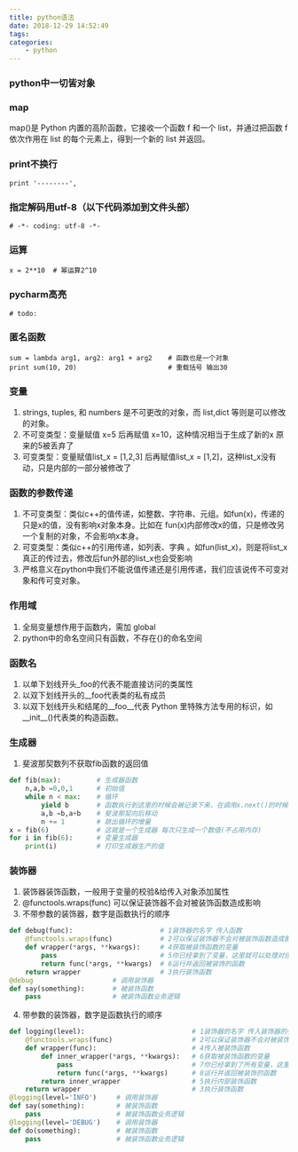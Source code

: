 ```yaml
---
title: python语法
date: 2018-12-29 14:52:49
tags:
categories:
    - python
---
```

### python中一切皆对象

### map
map()是 Python 内置的高阶函数，它接收一个函数 f 和一个 list，并通过把函数 f 依次作用在 list 的每个元素上，得到一个新的 list 并返回。

### print不换行
```
print '--------',
```

### 指定解码用utf-8（以下代码添加到文件头部）
```
# -*- coding: utf-8 -*-    
```

### 运算
```
x = 2**10  # 幂运算2^10
```

### pycharm高亮
```
# todo:
```

### 匿名函数
```
sum = lambda arg1, arg2: arg1 + arg2    # 函数也是一个对象
print sum(10, 20)                       # 重载括号 输出30
```

### 变量
1. strings, tuples, 和 numbers 是不可更改的对象，而 list,dict 等则是可以修改的对象。
2. 不可变类型：变量赋值 x=5 后再赋值 x=10，这种情况相当于生成了新的x 原来的5被丢弃了
3. 可变类型：变量赋值list_x = [1,2,3] 后再赋值list_x = [1,2]，这种list_x没有动，只是内部的一部分被修改了

### 函数的参数传递
1. 不可变类型：类似c++的值传递，如整数、字符串、元组。如fun(x)，传递的只是x的值，没有影响x对象本身。比如在 fun(x)内部修改x的值，只是修改另一个复制的对象，不会影响x本身。
2. 可变类型：类似c++的引用传递，如列表、字典  。如fun(list_x)，则是将list_x真正的传过去，修改后fun外部的list_x也会受影响
3. 严格意义在python中我们不能说值传递还是引用传递，我们应该说传不可变对象和传可变对象。

### 作用域
1. 全局变量想作用于函数内，需加 global
2. python中的命名空间只有函数，不存在{}的命名空间

### 函数名
1. 以单下划线开头_foo的代表不能直接访问的类属性
2. 以双下划线开头的__foo代表类的私有成员
3. 以双下划线开头和结尾的__foo__代表 Python 里特殊方法专用的标识，如__init__()代表类的构造函数。

### 生成器
1. 斐波那契数列不获取fib函数的返回值
```python
def fib(max):         # 生成器函数
    n,a,b =0,0,1      # 初始值
    while n < max:    # 循环
        yield b       # 函数执行到这里的时候会被记录下来，在调用x.next()的时候会继续执行
        a,b =b,a+b    # 斐波那契向后移动
        n += 1        # 跳出循环的增量
x = fib(6)            # 这就是一个生成器 每次只生成一个数值(不占用内存)
for i in fib(6):      # 变量生成器
    print(i)          # 打印生成器生产的值
```

### 装饰器
1. 装饰器装饰函数，一般用于变量的校验&给传入对象添加属性
2. @functools.wraps(func) 可以保证装饰器不会对被装饰函数造成影响
3. 不带参数的装饰器，数字是函数执行的顺序
```python
def debug(func):                      # 1装饰器的名字 传入函数
    @functools.wraps(func)            # 2可以保证装饰器不会对被装饰函数造成影响
    def wrapper(*args, **kwargs):     # 4获取被装饰函数的变量
        pass                          # 5你已经拿到了变量，这里就可以处理对应相关的业务逻辑
        return func(*args, **kwargs)  # 6运行并返回被装饰的函数
    return wrapper                    # 3执行装饰函数
@debug                    # 调用装饰器
def say(something):       # 被装饰函数
    pass                  # 被装饰函数业务逻辑
```
4. 带参数的装饰器，数字是函数执行的顺序
```python
def logging(level):                           # 1装饰器的名字 传入装饰器的参数
    @functools.wraps(func)                    # 2可以保证装饰器不会对被装饰函数造成影响
    def wrapper(func):                        # 4传入被装饰函数
        def inner_wrapper(*args, **kwargs):   # 6获取被装饰函数的变量
            pass                              # 7你已经拿到了所有变量，这里就可以处理对应相关的业务逻辑
            return func(*args, **kwargs)      # 8运行并返回被装饰的函数
        return inner_wrapper                  # 5执行内部装饰函数
    return wrapper                            # 3执行装饰函数
@logging(level='INFO')     # 调用装饰器
def say(something):        # 被装饰函数
    pass                   # 被装饰函数业务逻辑
@logging(level='DEBUG')    # 调用装饰器
def do(something):         # 被装饰函数
    pass                   # 被装饰函数业务逻辑
```
